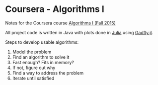 Coursera - Algorithms I
=======================

Notes for the Coursera course [Algorithms I (Fall 2015)](https://www.coursera.org/course/algs4partI)

All project code is written in Java with plots done in [Julia](julialang.org)
using [Gadfly.jl](http://gadflyjl.org/).

Steps to develop usable algorithms:

1. Model the problem
2. Find an algorithm to solve it
3. Fast enough? Fits in memory?
4. If not, figure out why
5. Find a way to address the problem
6. Iterate until satisfied
